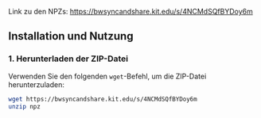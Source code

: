 Link zu den NPZs:
https://bwsyncandshare.kit.edu/s/4NCMdSQfBYDoy6m

## Installation und Nutzung

### 1. Herunterladen der ZIP-Datei

Verwenden Sie den folgenden `wget`-Befehl, um die ZIP-Datei herunterzuladen:

```bash
wget https://bwsyncandshare.kit.edu/s/4NCMdSQfBYDoy6m
unzip npz